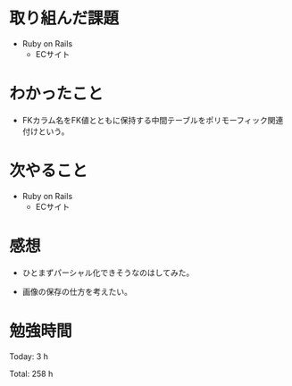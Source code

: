 # 取り組んだ課題

* Ruby on Rails
  * ECサイト

# わかったこと

*  FKカラム名をFK値とともに保持する中間テーブルをポリモーフィック関連付けという。

# 次やること

* Ruby on Rails
  * ECサイト

# 感想

* ひとまずパーシャル化できそうなのはしてみた。

* 画像の保存の仕方を考えたい。

# 勉強時間

Today: 3 h

Total: 258 h
